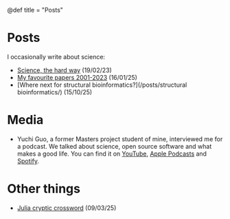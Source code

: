 @def title = "Posts"

# Posts

I occasionally write about science:

- [Science, the hard way](/posts/science_the_hard_way/) (19/02/23)
- [My favourite papers 2001-2023](/posts/favourite_papers/) (16/01/25)
- [Where next for structural bioinformatics?](/posts/structural bioinformatics/) (15/10/25)

# Media

- Yuchi Guo, a former Masters project student of mine, interviewed me for a podcast. We talked about science, open source software and what makes a good life. You can find it on [YouTube](https://www.youtube.com/watch?v=NZlEAqQblcs), [Apple Podcasts](https://podcasts.apple.com/us/podcast/dr-joe-greener-a-career-in-research-application/id1818584576?i=1000712737412) and [Spotify](https://open.spotify.com/episode/1suMW667cDHQVE4jsfuyf4?si=dW-qlUpfSuGEVJcRjBebrg).

# Other things

- [Julia cryptic crossword](https://discourse.julialang.org/t/julia-prize-cryptic-crossword/126735) (09/03/25)
